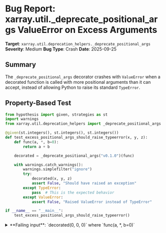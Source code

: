 # Bug Report: xarray.util._deprecate_positional_args ValueError on Excess Arguments

**Target**: `xarray.util.deprecation_helpers._deprecate_positional_args`
**Severity**: Medium
**Bug Type**: Crash
**Date**: 2025-09-25

## Summary

The `_deprecate_positional_args` decorator crashes with `ValueError` when a decorated function is called with more positional arguments than it can accept, instead of allowing Python to raise its standard `TypeError`.

## Property-Based Test

```python
from hypothesis import given, strategies as st
import warnings
from xarray.util.deprecation_helpers import _deprecate_positional_args

@given(st.integers(), st.integers(), st.integers())
def test_excess_positional_args_should_raise_typeerror(x, y, z):
    def func(a, *, b=0):
        return a + b

    decorated = _deprecate_positional_args("v0.1.0")(func)

    with warnings.catch_warnings():
        warnings.simplefilter("ignore")
        try:
            decorated(x, y, z)
            assert False, "Should have raised an exception"
        except TypeError:
            pass  # This is the expected behavior
        except ValueError:
            assert False, "Raised ValueError instead of TypeError"

if __name__ == "__main__":
    test_excess_positional_args_should_raise_typeerror()
```

<details>

<summary>
**Failing input**: `decorated(0, 0, 0)` where `func(a, *, b=0)`
</summary>
```
Traceback (most recent call last):
  File "/home/npc/pbt/agentic-pbt/worker_/4/hypo.py", line 15, in test_excess_positional_args_should_raise_typeerror
    decorated(x, y, z)
    ~~~~~~~~~^^^^^^^^^
  File "/home/npc/miniconda/lib/python3.13/site-packages/xarray/util/deprecation_helpers.py", line 115, in inner
    kwargs.update(zip_args)
    ~~~~~~~~~~~~~^^^^^^^^^^
ValueError: zip() argument 2 is longer than argument 1

During handling of the above exception, another exception occurred:

Traceback (most recent call last):
  File "/home/npc/pbt/agentic-pbt/worker_/4/hypo.py", line 23, in <module>
    test_excess_positional_args_should_raise_typeerror()
    ~~~~~~~~~~~~~~~~~~~~~~~~~~~~~~~~~~~~~~~~~~~~~~~~~~^^
  File "/home/npc/pbt/agentic-pbt/worker_/4/hypo.py", line 6, in test_excess_positional_args_should_raise_typeerror
    def test_excess_positional_args_should_raise_typeerror(x, y, z):
                   ^^^
  File "/home/npc/miniconda/lib/python3.13/site-packages/hypothesis/core.py", line 2124, in wrapped_test
    raise the_error_hypothesis_found
  File "/home/npc/pbt/agentic-pbt/worker_/4/hypo.py", line 20, in test_excess_positional_args_should_raise_typeerror
    assert False, "Raised ValueError instead of TypeError"
           ^^^^^
AssertionError: Raised ValueError instead of TypeError
Falsifying example: test_excess_positional_args_should_raise_typeerror(
    # The test always failed when commented parts were varied together.
    x=0,  # or any other generated value
    y=0,  # or any other generated value
    z=0,  # or any other generated value
)
```
</details>

## Reproducing the Bug

```python
import warnings
from xarray.util.deprecation_helpers import _deprecate_positional_args

def func(x, *, y=0):
    return x + y

# Create decorated version
decorated = _deprecate_positional_args("v0.1.0")(func)

# Try calling with too many positional arguments
print("Calling decorated(1, 2, 3) on func(x, *, y=0)...")
try:
    with warnings.catch_warnings():
        warnings.simplefilter("ignore")
        result = decorated(1, 2, 3)
        print(f"Result: {result}")
except Exception as e:
    print(f"Exception type: {type(e).__name__}")
    print(f"Exception message: {e}")

print("\n" + "="*50 + "\n")

# Show what happens with undecorated function for comparison
print("For comparison, calling undecorated func(1, 2, 3)...")
try:
    result = func(1, 2, 3)
    print(f"Result: {result}")
except Exception as e:
    print(f"Exception type: {type(e).__name__}")
    print(f"Exception message: {e}")
```

<details>

<summary>
ValueError instead of TypeError when calling decorated function with excess arguments
</summary>
```
Calling decorated(1, 2, 3) on func(x, *, y=0)...
Exception type: ValueError
Exception message: zip() argument 2 is longer than argument 1

==================================================

For comparison, calling undecorated func(1, 2, 3)...
Exception type: TypeError
Exception message: func() takes 1 positional argument but 3 were given
```
</details>

## Why This Is A Bug

This violates Python's expected error handling behavior. When a function receives too many positional arguments, Python should raise a `TypeError` with a clear message like "func() takes X positional arguments but Y were given". However, the `_deprecate_positional_args` decorator intercepts this case and crashes with a cryptic `ValueError: zip() argument 2 is longer than argument 1`.

The decorator's documented purpose is to issue deprecation warnings for valid-but-deprecated usage of positional arguments that should become keyword-only. It should not alter Python's standard error handling for genuinely invalid function calls. The issue occurs in lines 112-115 of `deprecation_helpers.py` where `zip()` with `strict=True` tries to pair lists of different lengths when the number of excess positional arguments exceeds the number of keyword-only parameters.

## Relevant Context

The `_deprecate_positional_args` decorator was adapted from scikit-learn to help xarray transition APIs from positional to keyword-only arguments. The decorator is used internally but affects public-facing xarray APIs that employ it.

The bug occurs in this specific scenario:
- Function signature: `func(x, *, y=0)` (1 positional, 1 keyword-only parameter)
- Call: `decorated(1, 2, 3)` (3 positional arguments)
- `n_extra_args = 3 - 1 = 2` (2 extra positional arguments)
- `kwonly_args[:2]` yields `['y']` (only 1 element available)
- `args[-2:]` yields `(2, 3)` (2 elements)
- `zip(['y'], (2, 3), strict=True)` raises `ValueError` due to mismatched lengths

The decorator code is located at: `/home/npc/miniconda/lib/python3.13/site-packages/xarray/util/deprecation_helpers.py`

## Proposed Fix

```diff
--- a/xarray/util/deprecation_helpers.py
+++ b/xarray/util/deprecation_helpers.py
@@ -97,6 +97,11 @@ def _deprecate_positional_args(version) -> Callable[[T], T]:
         def inner(*args, **kwargs):
             name = func.__name__
             n_extra_args = len(args) - len(pos_or_kw_args)
+
+            # If more positional args than the function can handle, let Python raise TypeError
+            if n_extra_args > len(kwonly_args):
+                return func(*args, **kwargs)
+
             if n_extra_args > 0:
                 extra_args = ", ".join(kwonly_args[:n_extra_args])
```